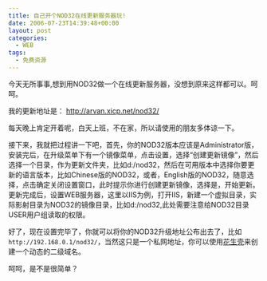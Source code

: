 ```yaml
---
title: 自己开个NOD32在线更新服务器玩!
date: 2006-07-23T14:39:48+00:00
layout: post
categories:
  - WEB
tags:
  - 免费资源
---
```


今天无所事事,想到用NOD32做一个在线更新服务器，没想到原来这样都可以。呵呵。

我的更新地址是： <http://arvan.xicp.net/nod32/>

每天晚上肯定开着呢，白天上班，不在家，所以请使用的朋友多体谅一下。

接下来，我就把过程讲一下吧，首先，你的NOD32版本应该是Administrator版，安装完后，在升级菜单下有一个镜像菜单，点击设置，选择“创建更新镜像”，然后选择一个目录，作为更新文件夹，比如d:/nod32，然后在可用版本中选择你要更新的语言版本，比如Chinese版的NOD32，或者，English版的NOD32，随意选择，点击确定关闭设置窗口，此时提示你进行创建更新镜像，选择是，开始更新。更新完成后，设置WEB服务器，这里以IIS为例，打开IIS，新建一个虚拟目录，实际影射目录为NOD32的镜像目录，比如d:/nod32,此处需要注意给NOD32目录USER用户组读取的权限。

好了，现在设置完毕了，你就可以将你的NOD32升级地址公布出去了，比如 `http://192.168.0.1/nod32/`，当然这只是一个私网地址，你可以使用[花生壳](http://www.oray.net)来创建一个动态的二级域名。

呵呵，是不是很简单？